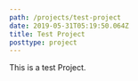 ```yaml
---
path: /projects/test-project
date: 2019-05-31T05:19:50.064Z
title: Test Project
posttype: project
---
```

This is a test Project.
